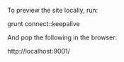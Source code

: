 To preview the site locally, run:

  grunt connect::keepalive

And pop the following in the browser:

  http://localhost:9001/
